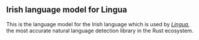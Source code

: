 ## Irish language model for Lingua

This is the language model for the Irish language which is used by 
[*Lingua*](https://github.com/pemistahl/lingua-rs), 
the most accurate natural language detection library in the Rust ecosystem.